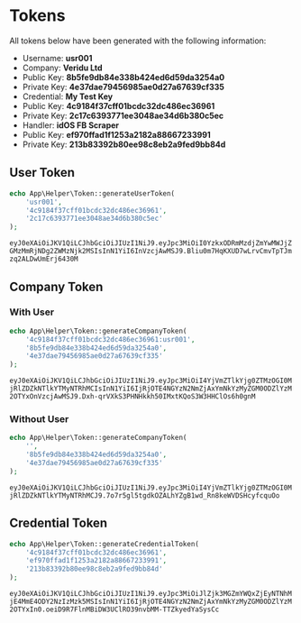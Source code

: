 # Tokens

All tokens below have been generated with the following information:

- Username: **usr001**
- Company: **Veridu Ltd**
 - Public Key: **8b5fe9db84e338b424ed6d59da3254a0**
 - Private Key: **4e37dae79456985ae0d27a67639cf335**
- Credential: **My Test Key**
 - Public Key: **4c9184f37cff01bcdc32dc486ec36961**
 - Private Key: **2c17c6393771ee3048ae34d6b380c5ec**
- Handler: **idOS FB Scraper**
 - Public Key: **ef970ffad1f1253a2182a88667233991**
 - Private Key: **213b83392b80ee98c8eb2a9fed9bb84d**

## User Token

```php
echo App\Helper\Token::generateUserToken(
    'usr001',
    '4c9184f37cff01bcdc32dc486ec36961',
    '2c17c6393771ee3048ae34d6b380c5ec'
);
```

`eyJ0eXAiOiJKV1QiLCJhbGciOiJIUzI1NiJ9.eyJpc3MiOiI0YzkxODRmMzdjZmYwMWJjZGMzMmRjNDg2ZWMzNjk2MSIsInN1YiI6InVzcjAwMSJ9.Bliu0m7HqKXUD7wLrvCmvTpTJmzq2ALDwUmErj6430M`

## Company Token

### With User

```php
echo App\Helper\Token::generateCompanyToken(
    '4c9184f37cff01bcdc32dc486ec36961:usr001',
    '8b5fe9db84e338b424ed6d59da3254a0',
    '4e37dae79456985ae0d27a67639cf335'
);
```

`eyJ0eXAiOiJKV1QiLCJhbGciOiJIUzI1NiJ9.eyJpc3MiOiI4YjVmZTlkYjg0ZTMzOGI0MjRlZDZkNTlkYTMyNTRhMCIsInN1YiI6IjRjOTE4NGYzN2NmZjAxYmNkYzMyZGM0ODZlYzM2OTYxOnVzcjAwMSJ9.Dxh-qrVXkS3PHNHkkh50IMxtKQoS3W3HHClOs6h0gnM`

### Without User

```php
echo App\Helper\Token::generateCompanyToken(
    '',
    '8b5fe9db84e338b424ed6d59da3254a0',
    '4e37dae79456985ae0d27a67639cf335'
);
```

`eyJ0eXAiOiJKV1QiLCJhbGciOiJIUzI1NiJ9.eyJpc3MiOiI4YjVmZTlkYjg0ZTMzOGI0MjRlZDZkNTlkYTMyNTRhMCJ9.7o7r5gl5tgdkOZALhYZgB1wd_Rn8keWVDSHcyfcquOo`

## Credential Token

```php
echo App\Helper\Token::generateCredentialToken(
    '4c9184f37cff01bcdc32dc486ec36961',
    'ef970ffad1f1253a2182a88667233991',
    '213b83392b80ee98c8eb2a9fed9bb84d'
);
```

`eyJ0eXAiOiJKV1QiLCJhbGciOiJIUzI1NiJ9.eyJpc3MiOiJlZjk3MGZmYWQxZjEyNTNhMjE4MmE4ODY2NzIzMzk5MSIsInN1YiI6IjRjOTE4NGYzN2NmZjAxYmNkYzMyZGM0ODZlYzM2OTYxIn0.oeiD9R7FlnMBiDW3UClRO39nvbMM-TTZkyedYaSysCc`
